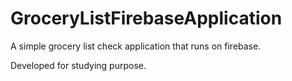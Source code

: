 # GroceryListFirebaseApplication

A simple grocery list check application that runs on firebase.

Developed for studying purpose.
